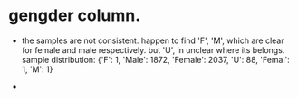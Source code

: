 # gengder column.
- the samples are not consistent. happen to find 'F', 'M', which are clear for female and male respectively. but 'U', in unclear where its belongs. sample distribution: {'F': 1, 'Male': 1872, 'Female': 2037, 'U': 88, 'Femal': 1, 'M': 1}

- 